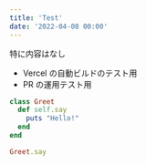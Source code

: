 ```yaml
---
title: 'Test'
date: '2022-04-08 00:00'
---
```


特に内容はなし

- Vercel の自動ビルドのテスト用
- PR の運用テスト用

```ruby
class Greet
  def self.say
    puts "Hello!"
  end
end

Greet.say
```

